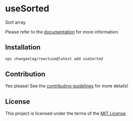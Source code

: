 # useSorted

Sort array

Please refer to the [documentation](#) for more information.

## Installation

```bash
npx changeelog/reactuse@latest add useSorted
```

## Contribution

Yes please! See the [contributing guidelines](/CONTRIBUTING.md) for more details!

## License

This project is licensed under the terms of the [MIT License](/LICENSE)
